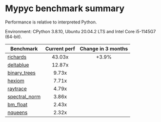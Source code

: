 # Mypyc benchmark summary

Performance is relative to interpreted Python.

Environment: CPython 3.8.10, Ubuntu 20.04.2 LTS and Intel Core i5-1145G7 (64-bit).

| Benchmark | Current perf | Change in 3 months |
| --- | :---: | :---: |
| [richards](benchmarks/richards.md) | 43.03x | +3.9% |
| [deltablue](benchmarks/deltablue.md) | 12.87x |  |
| [binary_trees](benchmarks/binary_trees.md) | 9.73x |  |
| [hexiom](benchmarks/hexiom.md) | 7.71x |  |
| [raytrace](benchmarks/raytrace.md) | 4.79x |  |
| [spectral_norm](benchmarks/spectral_norm.md) | 3.86x |  |
| [bm_float](benchmarks/bm_float.md) | 2.43x |  |
| [nqueens](benchmarks/nqueens.md) | 2.32x |  |
